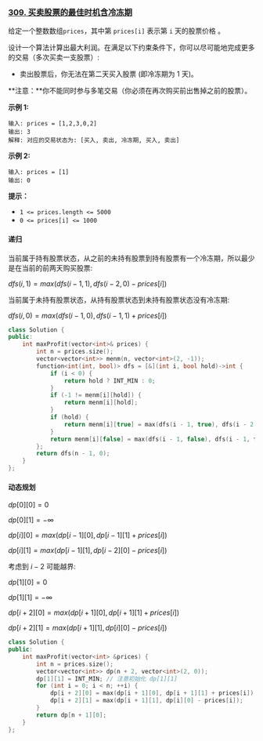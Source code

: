 ### [309. 买卖股票的最佳时机含冷冻期](https://leetcode.cn/problems/best-time-to-buy-and-sell-stock-with-cooldown/)

给定一个整数数组`prices`，其中第 `prices[i]` 表示第 `i` 天的股票价格 。

设计一个算法计算出最大利润。在满足以下约束条件下，你可以尽可能地完成更多的交易（多次买卖一支股票）:

- 卖出股票后，你无法在第二天买入股票 (即冷冻期为 1 天)。

**注意：**你不能同时参与多笔交易（你必须在再次购买前出售掉之前的股票）。



**示例 1:**

```
输入: prices = [1,2,3,0,2]
输出: 3 
解释: 对应的交易状态为: [买入, 卖出, 冷冻期, 买入, 卖出]
```

**示例 2:**

```
输入: prices = [1]
输出: 0
```



**提示：**

- `1 <= prices.length <= 5000`
- `0 <= prices[i] <= 1000`

#### 递归

当前属于持有股票状态，从之前的未持有股票到持有股票有一个冷冻期，所以最少是在当前的前两天购买股票:

$dfs(i,1)=max(dfs(i-1,1),dfs(i-2,0)-prices[i])$

当前属于未持有股票状态，从持有股票状态到未持有股票状态没有冷冻期:

$dfs(i,0)=max(dfs(i-1,0),dfs(i-1,1)+prices[i])$

```cpp
class Solution {
public:
    int maxProfit(vector<int>& prices) {
        int n = prices.size();
        vector<vector<int>> menm(n, vector<int>(2, -1));
        function<int(int, bool)> dfs = [&](int i, bool hold)->int {
            if (i < 0) {
                return hold ? INT_MIN : 0;
            }
            if (-1 != menm[i][hold]) {
                return menm[i][hold];
            }
            if (hold) {
                return menm[i][true] = max(dfs(i - 1, true), dfs(i - 2, false) - prices[i]);
            }
            return menm[i][false] = max(dfs(i - 1, false), dfs(i - 1, true) + prices[i]);
        };
        return dfs(n - 1, 0);
    }
};
```

#### 动态规划

$dp[0][0]=0$

$dp[0][1]=-\infty$

$dp[i][0]=max(dp[i-1][0], dp[i-1][1]+prices[i])$

$dp[i][1]=max(dp[i-1][1],dp[i-2][0]-prices[i])$

考虑到 $i-2$ 可能越界:

$dp[1][0]=0$

$dp[1][1]=-\infty$

$dp[i+2][0]=max(dp[i+1][0], dp[i+1][1]+prices[i])$

$dp[i+2][1]=max(dp[i+1][1],dp[i][0]-prices[i])$

```cpp
class Solution {
public:
    int maxProfit(vector<int> &prices) {
        int n = prices.size();
        vector<vector<int>> dp(n + 2, vector<int>(2, 0));
        dp[1][1] = INT_MIN; // 注意初始化 dp[1][1]
        for (int i = 0; i < n; ++i) {
            dp[i + 2][0] = max(dp[i + 1][0], dp[i + 1][1] + prices[i]);
            dp[i + 2][1] = max(dp[i + 1][1], dp[i][0] - prices[i]);
        }
        return dp[n + 1][0];
    }
};
```

